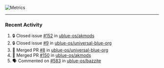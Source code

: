 ![Metrics](https://metrics.lecoq.io/KyleGospo?template=classic&base=header%2C%20activity%2C%20community%2C%20repositories%2C%20metadata&base.indepth=false&base.hireable=false&base.skip=false&config.timezone=America%2FLos_Angeles)

---
### Recent Activity
<!--START_SECTION:activity-->
1. 🔒 Closed issue [#152](https://github.com/ublue-os/akmods/issues/152) in [ublue-os/akmods](https://github.com/ublue-os/akmods)
2. 🔒 Closed issue [#9](https://github.com/ublue-os/universal-blue-org/issues/9) in [ublue-os/universal-blue-org](https://github.com/ublue-os/universal-blue-org)
3. 🎉 Merged PR [#8](https://github.com/ublue-os/universal-blue-org/pull/8) in [ublue-os/universal-blue-org](https://github.com/ublue-os/universal-blue-org)
4. 🎉 Merged PR [#150](https://github.com/ublue-os/akmods/pull/150) in [ublue-os/akmods](https://github.com/ublue-os/akmods)
5. 🗣 Commented on [#583](https://github.com/ublue-os/bazzite/issues/583#issuecomment-2016887911) in [ublue-os/bazzite](https://github.com/ublue-os/bazzite)
<!--END_SECTION:activity-->
